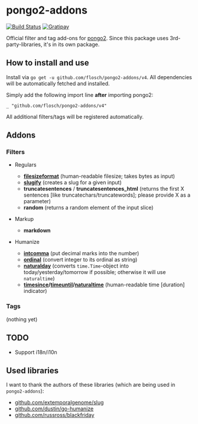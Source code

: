 # pongo2-addons

[![Build Status](https://travis-ci.org/flosch/pongo2-addons.svg?branch=master)](https://travis-ci.org/flosch/pongo2-addons)
[![Gratipay](http://img.shields.io/badge/gratipay-support%20pongo-brightgreen.svg)](https://gratipay.com/flosch/)

Official filter and tag add-ons for [pongo2](https://github.com/flosch/pongo2). Since this package uses
3rd-party-libraries, it's in its own package.

## How to install and use

Install via `go get -u github.com/flosch/pongo2-addons/v4`. All dependencies will be automatically fetched and installed.

Simply add the following import line **after** importing pongo2:

    _ "github.com/flosch/pongo2-addons/v4"

All additional filters/tags will be registered automatically.

## Addons

### Filters

  - Regulars
     - **[filesizeformat](https://docs.djangoproject.com/en/dev/ref/templates/builtins/#filesizeformat)** (human-readable filesize; takes bytes as input)
     - **[slugify](https://docs.djangoproject.com/en/dev/ref/templates/builtins/#slugify)** (creates a slug for a given input)
     - **truncatesentences** / **truncatesentences_html** (returns the first X sentences [like truncatechars/truncatewords]; please provide X as a parameter)
     - **random** (returns a random element of the input slice)

  - Markup
     - **markdown**

  - Humanize
     - **[intcomma](https://docs.djangoproject.com/en/dev/ref/contrib/humanize/#intcomma)** (put decimal marks into the number)
     - **[ordinal](https://docs.djangoproject.com/en/dev/ref/contrib/humanize/#ordinal)** (convert integer to its ordinal as string)
     - **[naturalday](https://docs.djangoproject.com/en/dev/ref/contrib/humanize/#naturalday)** (converts `time.Time`-object into today/yesterday/tomorrow if possible; otherwise it will use `naturaltime`)
     - **[timesince](https://docs.djangoproject.com/en/dev/ref/templates/builtins/#timesince)/[timeuntil](https://docs.djangoproject.com/en/1.6/ref/templates/builtins/#timeuntil)/[naturaltime](https://docs.djangoproject.com/en/dev/ref/contrib/humanize/#naturaltime)** (human-readable time [duration] indicator)

### Tags

(nothing yet)

## TODO

 - Support i18n/i10n

## Used libraries

I want to thank the authors of these libraries (which are being used in `pongo2-addons`):

 * [github.com/extemporalgenome/slug](https://github.com/extemporalgenome/slug)
 * [github.com/dustin/go-humanize](https://github.com/dustin/go-humanize)
 * [github.com/russross/blackfriday](https://github.com/russross/blackfriday)
